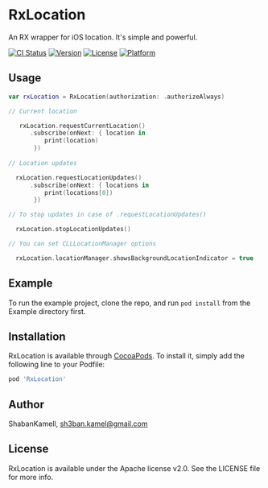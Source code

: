 # RxLocation

An RX wrapper for iOS location. It's simple and powerful.

[![CI Status](https://img.shields.io/travis/ShabanKamell/RxLocation.svg?style=flat)](https://travis-ci.org/ShabanKamell/RxLocation)
[![Version](https://img.shields.io/cocoapods/v/RxLocation.svg?style=flat)](https://cocoapods.org/pods/RxLocation)
[![License](https://img.shields.io/cocoapods/l/RxLocation.svg?style=flat)](https://cocoapods.org/pods/RxLocation)
[![Platform](https://img.shields.io/cocoapods/p/RxLocation.svg?style=flat)](https://cocoapods.org/pods/RxLocation)

## Usage

```swift
var rxLocation = RxLocation(authorization: .authorizeAlways)

// Current location

   rxLocation.requestCurrentLocation()
      .subscribe(onNext: { location in
          print(location)
       })
                
// Location updates

  rxLocation.requestLocationUpdates()
      .subscribe(onNext: { locations in
          print(locations[0])
       })

// To stop updates in case of .requestLocationUpdates()

  rxLocation.stopLocationUpdates()

// You can set CLLLocationManager options

  rxLocation.locationManager.showsBackgroundLocationIndicator = true

```

## Example

To run the example project, clone the repo, and run `pod install` from the Example directory first.

## Installation

RxLocation is available through [CocoaPods](https://cocoapods.org). To install
it, simply add the following line to your Podfile:

```ruby
pod 'RxLocation'
```

## Author

ShabanKamell, sh3ban.kamel@gmail.com

## License

RxLocation is available under the Apache license v2.0. See the LICENSE file for more info.
